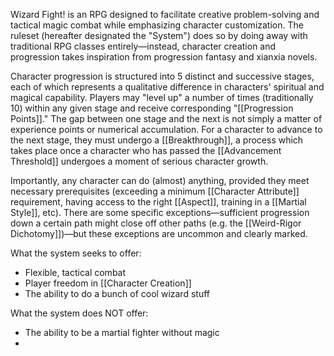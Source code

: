 Wizard Fight! is an RPG designed to facilitate creative problem-solving and tactical magic combat while emphasizing character customization. The ruleset (hereafter designated the "System") does so by doing away with traditional RPG classes entirely—instead, character creation and progression takes inspiration from progression fantasy and xianxia novels. 

Character progression is structured into 5 distinct and successive stages, each of which represents a qualitative difference in characters' spiritual and magical capability. Players may "level up" a number of times (traditionally 10) within any given stage and receive corresponding "[[Progression Points]]." The gap between one stage and the next is not simply a matter of experience points or numerical accumulation. For a character to advance to the next stage, they must undergo a [[Breakthrough]], a process which takes place once a character who has passed the [[Advancement Threshold]] undergoes a moment of serious character growth.

Importantly, any character can do (almost) anything, provided they meet necessary prerequisites (exceeding a minimum [[Character Attribute]] requirement, having access to the right [[Aspect]], training in a [[Martial Style]], etc). There are some specific exceptions—sufficient progression down a certain path might close off other paths (e.g. the [[Weird-Rigor Dichotomy]])—but these exceptions are uncommon and clearly marked.



What the system seeks to offer:
* Flexible, tactical combat
* Player freedom in [[Character Creation]]
* The ability to do a bunch of cool wizard stuff

What the system does NOT offer:
* The ability to be a martial fighter without magic
* 
